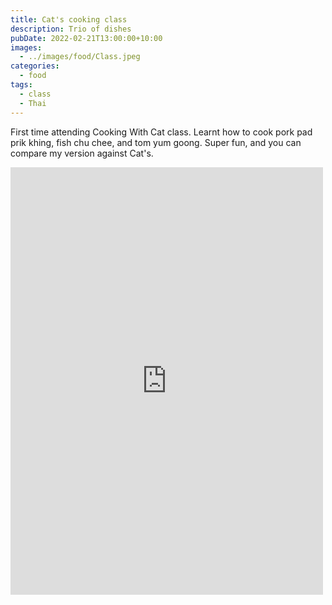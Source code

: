 ```yaml
---
title: Cat's cooking class
description: Trio of dishes
pubDate: 2022-02-21T13:00:00+10:00
images:
  - ../images/food/Class.jpeg
categories:
  - food
tags:
  - class
  - Thai
---
```


First time attending Cooking With Cat class. Learnt how to cook pork pad prik khing, fish chu chee, and tom yum goong. Super fun, and you can compare my version against Cat's.

<iframe src="https://www.facebook.com/plugins/post.php?href=https%3A%2F%2Fwww.facebook.com%2Fchris1.tham%2Fposts%2Fpfbid02TCN8Ud21RXYRtTZZhFgUpCsHMBw3SwG5SgG7q2tZy1oDV72EXQtc83EdhasvnWzJl&show_text=true&width=500" width="500" height="684" style="border:none;overflow:hidden" scrolling="no" frameborder="0" allowfullscreen="true" allow="autoplay; clipboard-write; encrypted-media; picture-in-picture; web-share"></iframe>
